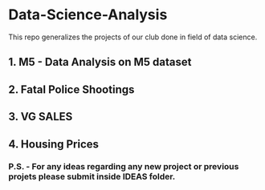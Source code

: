 # Data-Science-Analysis
This repo generalizes the projects of our club done in field of data science. 
## 1. M5 - Data Analysis on M5 dataset 
## 2. Fatal Police Shootings
## 3. VG SALES
## 4. Housing Prices
### P.S. - For any ideas regarding any new project or previous projets please submit inside IDEAS folder.
